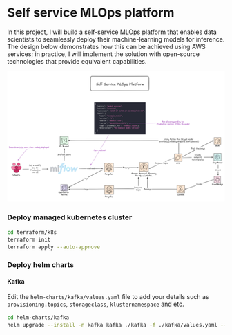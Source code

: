 # Self service MLOps platform 

In this project, I will build a self-service MLOps platform that enables data scientists to seamlessly deploy their machine-learning models for inference. The design below demonstrates how this can be achieved using AWS services; in practice, I will implement the solution with open-source technologies that provide equivalent capabilities.

![self service mlops on aws](./diagram.png)

### Deploy managed kubernetes cluster

```bash
cd terraform/k8s
terraform init
terraform apply --auto-approve
```


### Deploy helm charts

#### Kafka

Edit the `helm-charts/kafka/values.yaml` file to add your details such as `provisioning.topics`, `storageclass`, `klusternamespace` and etc.

```bash
cd helm-charts/kafka
helm upgrade --install -n kafka kafka ./kafka -f ./kafka/values.yaml --create-namespace
```
